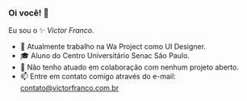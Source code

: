 ### Oi você! 👋

Eu sou o ✨ _Victor Franco_.

- 🔭 Atualmente trabalho na Wa Project como UI Designer.
- 🎓 Aluno do Centro Universitário Senac São Paulo.
- 👯 Não tenho atuado em colaboração com nenhum projeto aberto.
- 📫 Entre em contato comigo através do e-mail: contato@victorfranco.com.br
